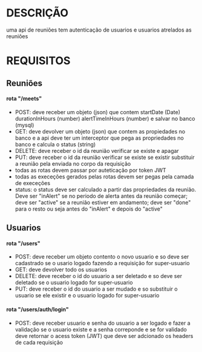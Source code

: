 # DESCRIÇÃO
uma api de reuniões tem autenticação de usuarios e usuarios atrelados as reuniões

# REQUISITOS
## Reuniões
#### rota "/meets"
- POST: deve receber um objeto (json) que contem startDate (Date) durationInHours (number) alertTimeInHours (number) e salvar no banco (mysql)
- GET: deve devolver um objeto (json) que contem as propiedades no banco e a api deve ter um interceptor que pega as propriedades no banco e calcula o status (string)
- DELETE: deve receber o id da reunião verificar se existe e apagar
- PUT: deve receber o id da reunião verificar se existe se existir substituir a reunião pela enviada no corpo da requisição
- todas as rotas devem passar por auteticação por token JWT
- todas as execeções gerados pelas rotas devem ser pegas pela camada de execeções
- status: o status deve ser calculado a partir das propriedades da reunião. Deve ser "inAlert" se no periodo de alerta antes da reunião começar; deve ser "active" se a reunião estiver em andamento; deve ser "done" para o resto ou seja antes do "inAlert" e depois do "active"

## Usuarios
#### rota "/users"
- POST: deve receber um objeto contento o novo usuario e so deve ser cadastrado se o usario logado fazendo a requisição for super-usuario
- GET: deve devolver todo os usuarios
- DELETE: deve receber o id do usuario a ser deletado e so deve ser deletado se o usuario logado for super-usuario
- PUT: deve receber o id do usuario a ser mudado e so substituir o usuario se ele existir e o usuario logado for super-usuario
#### rota "/users/auth/login"
- POST: deve receber usuario e senha do usuario a ser logado e fazer a validação se o usuario existe e a senha correponde e se for validado deve retornar o acess token (JWT) que deve ser adcionado os headers de cada requisição

